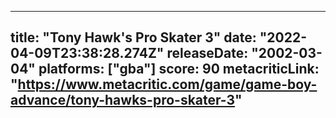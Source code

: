 
---
title: "Tony Hawk's Pro Skater 3"
date: "2022-04-09T23:38:28.274Z"
releaseDate: "2002-03-04"
platforms: ["gba"]
score: 90
metacriticLink: "https://www.metacritic.com/game/game-boy-advance/tony-hawks-pro-skater-3"
---
